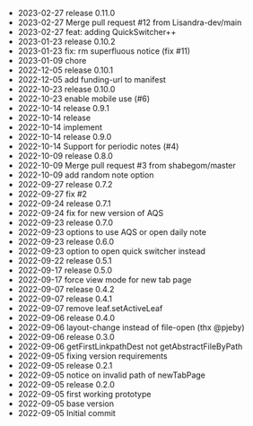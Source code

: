 - 2023-02-27	release 0.11.0
- 2023-02-27	Merge pull request #12 from Lisandra-dev/main
- 2023-02-27	feat: adding QuickSwitcher++
- 2023-01-23	release 0.10.2
- 2023-01-23	fix: rm superfluous notice (fix #11)
- 2023-01-09	chore
- 2022-12-05	release 0.10.1
- 2022-12-05	add funding-url to manifest
- 2022-10-23	release 0.10.0
- 2022-10-23	enable mobile use (#6)
- 2022-10-14	release 0.9.1
- 2022-10-14	release
- 2022-10-14	implement
- 2022-10-14	release 0.9.0
- 2022-10-14	Support for periodic notes (#4)
- 2022-10-09	release 0.8.0
- 2022-10-09	Merge pull request #3 from shabegom/master
- 2022-10-09	add random note option
- 2022-09-27	release 0.7.2
- 2022-09-27	fix #2
- 2022-09-24	release 0.7.1
- 2022-09-24	fix for new version of AQS
- 2022-09-23	release 0.7.0
- 2022-09-23	options to use AQS or open daily note
- 2022-09-23	release 0.6.0
- 2022-09-23	option to open quick switcher instead
- 2022-09-22	release 0.5.1
- 2022-09-17	release 0.5.0
- 2022-09-17	force view mode for new tab page
- 2022-09-07	release 0.4.2
- 2022-09-07	release 0.4.1
- 2022-09-07	remove leaf.setActiveLeaf
- 2022-09-06	release 0.4.0
- 2022-09-06	layout-change instead of file-open (thx @pjeby)
- 2022-09-06	release 0.3.0
- 2022-09-06	getFirstLinkpathDest not getAbstractFileByPath
- 2022-09-05	fixing version requirements
- 2022-09-05	release 0.2.1
- 2022-09-05	notice on invalid path of newTabPage
- 2022-09-05	release 0.2.0
- 2022-09-05	first working prototype
- 2022-09-05	base version
- 2022-09-05	Initial commit
